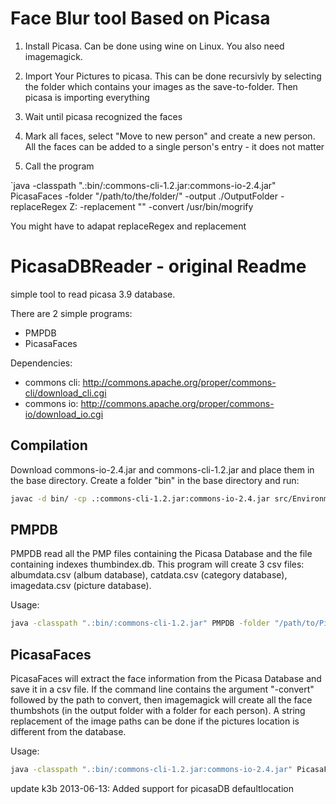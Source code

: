# Face Blur tool Based on Picasa

1. Install Picasa. Can be done using wine on Linux. You also need imagemagick.

2. Import Your Pictures to picasa. This can be done recursivly by selecting the folder which contains your images as the save-to-folder. Then picasa
is importing everything

3. Wait until picasa recognized the faces

4. Mark all faces, select "Move to new person" and create a new person. All the faces can be added to a single person's entry - it does not matter

5. Call the program

`java -classpath ".:bin/:commons-cli-1.2.jar:commons-io-2.4.jar" PicasaFaces -folder "/path/to/the/folder/" -output ./OutputFolder -replaceRegex Z: -replacement "" -convert /usr/bin/mogrify

You might have to adapat replaceRegex and replacement



# PicasaDBReader - original Readme

simple tool to read picasa 3.9 database.

There are 2 simple programs:
* PMPDB
* PicasaFaces

Dependencies:
* commons cli: http://commons.apache.org/proper/commons-cli/download_cli.cgi
* commons io: http://commons.apache.org/proper/commons-io/download_io.cgi
 
## Compilation
Download commons-io-2.4.jar and commons-cli-1.2.jar and place them in the base directory. Create a folder "bin" in the base directory and run:
```bash
javac -d bin/ -cp .:commons-cli-1.2.jar:commons-io-2.4.jar src/EnvironmentVariables.java  src/Face.java  src/Image.java  src/Indexes.java  src/PicasaFaces.java  src/PMPDB.java  src/ReadFunctions.java
```

## PMPDB
PMPDB read all the PMP files containing the Picasa Database and the file containing indexes thumbindex.db. This program
will create 3 csv files: albumdata.csv (album database), catdata.csv (category database), imagedata.csv (picture database).

Usage:
```bash
java -classpath ".:bin/:commons-cli-1.2.jar" PMPDB -folder "/path/to/PicasaDB/Picasa2/db3/" -output ./OutputFolder
```

## PicasaFaces
PicasaFaces will extract the face information from the Picasa Database and save it in a csv file. If the 
command line contains the argument "-convert" followed by the path to convert, then imagemagick will create 
all the face thumbshots (in the output folder with a folder for each person). A string replacement of the image paths
can be done if the pictures location is different from the database.

Usage:
```bash
java -classpath ".:bin/:commons-cli-1.2.jar:commons-io-2.4.jar" PicasaFaces -folder "/path/to/PicasaDB/Picasa2/db3/" -output ./OutputFolder -replaceRegex C: -replacement /media/HardDrive -convert /path/to/convert(.exe)
```

update k3b 2013-06-13:
Added support for picasaDB defaultlocation

